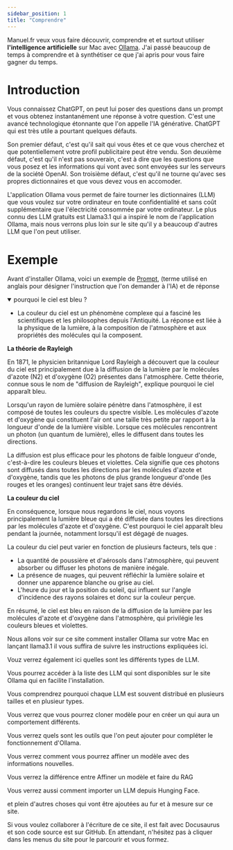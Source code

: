 ```yaml
---
sidebar_position: 1
title: "Comprendre"
---
```


Manuel.fr veux vous faire découvrir, comprendre et et surtout utiliser **l'intelligence artificielle** sur Mac avec [Ollama](https://ollama.com).
J'ai passé beaucoup de temps à comprendre et à synthétiser ce que j'ai apris pour vous faire gagner du temps.

# Introduction

Vous connaissez ChatGPT, on peut lui poser des questions dans un prompt et vous obtenez instantanément une réponse à votre question. C'est une avancé technologique étonnante que l'on appelle l'IA générative. ChatGPT qui est très utile a pourtant quelques défauts.

Son premier défaut, c'est qu'il sait qui vous êtes et ce que vous cherchez et que potentiellement votre profil publicitaire peut être vendu.
Son deuxième défaut, c'est qu'il n'est pas souverain, c'est à dire que les questions que vous posez et les informations qui vont avec sont envoyées sur les serveurs de la société OpenAI.
Son troisième défaut, c'est qu'il ne tourne qu'avec ses propres dictionnaires et que vous devez vous en accomoder.

L'application Ollama vous permet de faire tourner les dictionnaires (LLM) que vous voulez sur votre ordinateur en toute confidentialité et sans coût supplémentaire que l'électricité consommée par votre ordinateur. Le plus connu des LLM gratuits est Llama3.1 qui a inspiré le nom de l'application Ollama, mais nous verrons plus loin sur le site qu'il y a beaucoup d'autres LLM que l'on peut utiliser.


# Exemple


Avant d'installer Ollama, voici un exemple de [Prompt](/docs/learn/lectures/glossaire#prompt), (terme utilisé en anglais pour désigner l'instruction que l'on demander à l'IA) et de réponse


<details open>
  <summary>pourquoi le ciel est bleu ?</summary>


* La couleur du ciel est un phénomène complexe qui a fasciné les scientifiques et les philosophes depuis l'Antiquité. La réponse est liée à la physique de la lumière, à la composition de l'atmosphère et aux propriétés des molécules qui la composent.

**La théorie de Rayleigh**

En 1871, le physicien britannique Lord Rayleigh a découvert que la couleur du ciel est principalement due à la diffusion de la lumière par le molécules d'azote (N2) et d'oxygène (O2) présentes dans l'atmosphère. 
Cette théorie, connue sous le nom de "diffusion de Rayleigh", explique pourquoi le ciel apparaît bleu.

Lorsqu'un rayon de lumière solaire pénètre dans l'atmosphère, il est composé de toutes les couleurs du spectre visible. Les molécules d'azote et d'oxygène qui constituent l'air ont une taille très petite par rapport
à la longueur d'onde de la lumière visible. Lorsque ces molécules rencontrent un photon (un quantum de lumière), elles le diffusent dans toutes les directions.

La diffusion est plus efficace pour les photons de faible longueur d'onde, c'est-à-dire les couleurs bleues et violettes. Cela signifie que ces photons sont diffusés dans toutes les directions par les molécules d'azote
et d'oxygène, tandis que les photons de plus grande longueur d'onde (les rouges et les oranges) continuent leur trajet sans être déviés.

**La couleur du ciel**

En conséquence, lorsque nous regardons le ciel, nous voyons principalement la lumière bleue qui a été diffusée dans toutes les directions par les molécules d'azote et d'oxygène. C'est pourquoi le ciel apparaît bleu 
pendant la journée, notamment lorsqu'il est dégagé de nuages.

La couleur du ciel peut varier en fonction de plusieurs facteurs, tels que
:

* La quantité de poussière et d'aérosols dans l'atmosphère, qui peuvent 
absorber ou diffuser les photons de manière inégale.
* La présence de nuages, qui peuvent réfléchir la lumière solaire et 
donner une apparence blanche ou grise au ciel.
* L'heure du jour et la position du soleil, qui influent sur l'angle 
d'incidence des rayons solaires et donc sur la couleur perçue.

En résumé, le ciel est bleu en raison de la diffusion de la lumière par 
les molécules d'azote et d'oxygène dans l'atmosphère, qui privilégie les 
couleurs bleues et violettes.
 </details>

Nous allons voir sur ce site comment installer Ollama sur votre Mac en lançant llama3.1
il vous suffira de suivre les instructions expliquées ici.

Vouz verrez également ici quelles sont les différents types de LLM.

Vous pourrez accéder à la liste des LLM qui sont disponibles sur le site Ollama qui en facilite l'installation.

Vous comprendrez pourquoi chaque LLM est souvent distribué en plusieurs tailles et en plusieur types.

Vous verrez que vous pourrez cloner modèle pour en créer un qui aura un comportement différents.

Vous verrez quels sont les outils que l'on peut ajouter pour compléter le fonctionnement d'Ollama.

Vous verrez comment vous pourrez affiner un modèle avec des informations nouvelles.

Vous verrez la différence entre Affiner un modèle et faire du RAG

Vous verrez aussi comment importer un LLM depuis Hunging Face.

et plein d'autres choses qui vont être ajoutées au fur et à mesure sur ce site.

Si vous voulez collaborer à l'écriture de ce site, il est fait avec Docusaurus et son code source est sur GitHub.
En attendant, n'hésitez pas à cliquer dans les menus du site pour le parcourir et vous formez.
